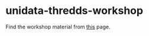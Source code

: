 unidata-thredds-workshop
========================

Find the workshop material from [this](http://www.unidata.ucar.edu/software/thredds/current/tds/tutorial/workshop2014.html) page.
